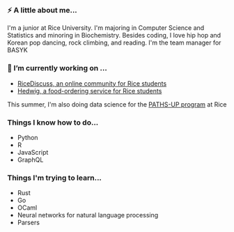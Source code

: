 ### ⚡ A little about me...

I'm a junior at Rice University. I'm majoring in Computer Science and Statistics and minoring in Biochemistry.
Besides coding, I love hip hop and Korean pop dancing, rock climbing, and reading. I'm the team manager for BASYK
 
 ### 🔭 I’m currently working on ...

- [RiceDiscuss, an online community for Rice students](https://github.com/rice-apps/RiceDiscuss-backend)
- [Hedwig, a food-ordering service for Rice students](https://github.com/rice-apps/HedwigUnified)

This summer, I'm also doing data science for the [PATHS-UP program](https://pathsup.org/) at Rice

### Things I know how to do...

- Python
- R
- JavaScript
- GraphQL

### Things I'm trying to learn...

- Rust
- Go
- OCaml
- Neural networks for natural language processing
- Parsers
